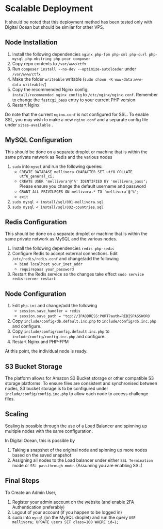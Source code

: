 # Scalable Deployment

It should be noted that this deployment method has been tested only with Digital Ocean but should be similar for other VPS. 

## Node Installation 

1) Install the following dependencies `nginx php-fpm php-xml php-curl php-mysql php-mbstring php-pear composer`
2) Copy repo contents to `/var/www/ctfx`
3) Run `composer install --no-dev --optimize-autoloader` under `/var/www/ctfx`
4) Make the folder `writeable` writable (`sudo chown -R www-data:www-data writeable/`)
5) Copy the recommended Nginx config `install/recommended_nginx_config` to `/etc/nginx/nginx.conf`. Remember to change the `fastcgi_pass` entry to your current PHP version
6) Restart Nginx

Do note that the current `nginx.conf` is not configured for SSL. To enable SSL, you may wish to make a new `nginx.conf` and a separate config file under `sites-available` . 

## MySQL Configuration

This should be done on a separate droplet or machine that is within the same private network as Redis and the various nodes

1) `sudo` into `mysql` and run the following queries:
   - `CREATE DATABASE mellivora CHARACTER SET utf8 COLLATE utf8_general_ci;`
   - `CREATE USER 'mellivora'@'%' IDENTIFIED BY 'mellivora_pass';` Please ensure you change the default username and password
   - `GRANT ALL PRIVILEGES ON mellivora.* TO 'mellivora'@'%';  `
   - `exit`
2) `sudo mysql < install/sql/001-mellivora.sql`
3) `sudo mysql < install/sql/002-countries.sql`

## Redis Configuration

This should be done on a separate droplet or machine that is within the same private network as MySQL and the various nodes. 

1) Install the following dependencies `redis php-redis`
2) Configure Redis to accept external connections. Edit `/etc/redis/redis.conf` and change/add the following
   - `bind localhost your_inet_addr`
   - `requirepass your_password`
3) Restart the Redis service so the changes take effect `sudo service redis-server restart`

## Node Configuration

1) Edit `php.ini` and change/add the following
   - `session.save_handler = redis`
   - `session.save_path = "tcp://IPADDRESS:PORT?auth=REDISPASSWORD`
2) Copy `include/config/db.default.inc.php` to `include/config/db.inc.php` and configure. 
3) Copy `include/config/config.default.inc.php` to `include/config/config.inc.php` and configure. 
4) Restart Nginx and PHP-FPM

At this point, the individual node is ready. 

## S3 Bucket Storage

The platform allows for Amazon S3 Bucket storage or other compatible S3 storage platforms. To ensure files are consistent and synchronised between nodes, S3 bucket storage is to be configured under `include/config/config.inc.php` to allow each node to access challenge files. 

## Scaling

Scaling is possible through the use of a Load Balancer and spinning up multiple nodes with the same configuration. 

In Digital Ocean, this is possible by

1) Taking a snapshot of the original node and spinning up more nodes based on the saved snapshot
2) Assigning all nodes to the Load balancer under either `SSL Termination` mode or `SSL passthrough mode`. (Assuming you are enabling SSL)

## Final Steps

To Create an Admin User, 

1) Register your admin account on the website (and enable 2FA Authentication preferably)
2) Logout of your account (if you happen to be logged in)
3) sudo into `mysql` (on the MySQL droplet) and run the query `USE mellivora; UPDATE users SET class=100 WHERE id=1;`




